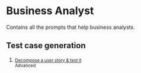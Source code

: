 # Business Analyst

<script type="text/javascript" src="/js/ui.js"></script>
<script type="text/javascript" src="/js/actions.js"></script>
<script type="text/javascript" src="/js/main.js"></script>
<link href="https://cdn.jsdelivr.net/npm/bootstrap@5.3.1/dist/css/bootstrap.min.css" rel="stylesheet" integrity="sha384-4bw+/aepP/YC94hEpVNVgiZdgIC5+VKNBQNGCHeKRQN+PtmoHDEXuppvnDJzQIu9" crossorigin="anonymous">
<link rel="stylesheet" href="https://cdnjs.cloudflare.com/ajax/libs/font-awesome/6.4.2/css/all.min.css" integrity="sha512-z3gLpd7yknf1YoNbCzqRKc4qyor8gaKU1qmn+CShxbuBusANI9QpRohGBreCFkKxLhei6S9CQXFEbbKuqLg0DA==" crossorigin="anonymous" referrerpolicy="no-referrer" />
<script src="https://code.jquery.com/jquery-3.7.0.min.js" integrity="sha256-2Pmvv0kuTBOenSvLm6bvfBSSHrUJ+3A7x6P5Ebd07/g=" crossorigin="anonymous"></script>
<script src="https://cdn.jsdelivr.net/npm/bootstrap@5.3.1/dist/js/bootstrap.bundle.min.js" integrity="sha384-HwwvtgBNo3bZJJLYd8oVXjrBZt8cqVSpeBNS5n7C8IVInixGAoxmnlMuBnhbgrkm" crossorigin="anonymous"></script>
<script src="https://cdn.jsdelivr.net/npm/clipboard@2.0.11/dist/clipboard.min.js"></script>

Contains all the prompts that help business analysts.

## Test case generation

<ol class="list-group list-group-numbered">
    <li class="list-group-item d-flex justify-content-between align-items-start">
        <div class="ms-2 me-auto">
          <a href="../prompt_page.html?prompt=test_case_generation_user_story_decomposition_testing.html"><small>Decompose a user story & test it</small></a>
        </div>
        <div>
            <span class="badge bg-danger rounded-pill"><small>Advanced</small></span>
        </div>
    </li>
</ol>
